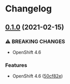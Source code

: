 # Changelog

## [0.1.0](https://www.github.com/kameshsampath/ansible-role-openshift-spices/compare/v0.0.0...v0.1.0) (2021-02-15)


### ⚠ BREAKING CHANGES

* OpenShift 4.6

### Features

* OpenShift 4.6 ([50cf82e](https://www.github.com/kameshsampath/ansible-role-openshift-spices/commit/50cf82eef633faccdd0cab60eab2651b4c807e43))
